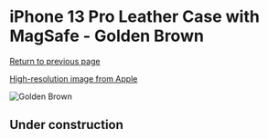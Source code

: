 # iPhone 13 Pro Leather Case with MagSafe - Golden Brown

[Return to previous page](/iphone_13)

[High-resolution image from Apple](https://store.storeimages.cdn-apple.com/8756/as-images.apple.com/is/MM193?wid=4500&hei=4500&fmt=png)

<div style="width: 512px"><img src="/almost_uncompressed/MM193.webp" alt="Golden Brown"></div>

## Under construction
